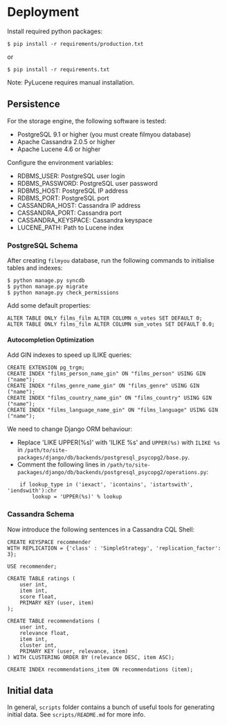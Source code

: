 Deployment
==========

Install required python packages:

```
$ pip install -r requirements/production.txt
```

or

```
$ pip install -r requirements.txt
```

Note: PyLucene requires manual installation.

Persistence
-----------

For the storage engine, the following software is tested:
- PostgreSQL 9.1 or higher (you must create filmyou database)
- Apache Cassandra 2.0.5 or higher
- Apache Lucene 4.6 or higher

Configure the environment variables:
- RDBMS_USER: PostgreSQL user login
- RDBMS_PASSWORD: PostgreSQL user password
- RDBMS_HOST: PostgreSQL IP address
- RDBMS_PORT: PostgreSQL port
- CASSANDRA_HOST: Cassandra IP address
- CASSANDRA_PORT: Cassandra port
- CASSANDRA_KEYSPACE: Cassandra keyspace
- LUCENE_PATH: Path to Lucene index


### PostgreSQL Schema

After creating `filmyou` database, run the following commands to initialise tables and indexes:

```
$ python manage.py syncdb
$ python manage.py migrate
$ python manage.py check_permissions
```

Add some default properties:

```
ALTER TABLE ONLY films_film ALTER COLUMN n_votes SET DEFAULT 0;
ALTER TABLE ONLY films_film ALTER COLUMN sum_votes SET DEFAULT 0.0;
```

#### Autocompletion Optimization

Add GIN indexes to speed up ILIKE queries:

```
CREATE EXTENSION pg_trgm;
CREATE INDEX "films_person_name_gin" ON "films_person" USING GIN ("name");
CREATE INDEX "films_genre_name_gin" ON "films_genre" USING GIN ("name");
CREATE INDEX "films_country_name_gin" ON "films_country" USING GIN ("name");
CREATE INDEX "films_language_name_gin" ON "films_language" USING GIN ("name");
```

We need to change Django ORM behaviour:
- Replace 'LIKE UPPER(%s)' with 'ILIKE %s' and `UPPER(%s)` with `ILIKE %s` in `/path/to/site-packages/django/db/backends/postgresql_psycopg2/base.py`.
- Comment the following lines in `/path/to/site-packages/django/db/backends/postgresql_psycopg2/operations.py`:
```
    if lookup_type in ('iexact', 'icontains', 'istartswith', 'iendswith'):chr
        lookup = 'UPPER(%s)' % lookup
```

### Cassandra Schema

Now introduce the following sentences in a Cassandra CQL Shell:

```
CREATE KEYSPACE recommender
WITH REPLICATION = {'class' : 'SimpleStrategy', 'replication_factor': 3};

USE recommender;

CREATE TABLE ratings (
    user int,
    item int,
    score float,
    PRIMARY KEY (user, item)
);

CREATE TABLE recommendations (
    user int,
    relevance float,
    item int,
    cluster int,
    PRIMARY KEY (user, relevance, item)
) WITH CLUSTERING ORDER BY (relevance DESC, item ASC);

CREATE INDEX recommendations_item ON recommendations (item);
```

Initial data
------------

In general, `scripts` folder contains a bunch of useful tools for generating initial data. See `scripts/README.md` for more info.

